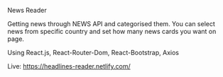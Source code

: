 News Reader

Getting news through NEWS API and categorised them. 
You can select news from specific country and set how many news cards you want on page.

Using React.js, React-Router-Dom, React-Bootstrap, Axios

Live: https://headlines-reader.netlify.com/
